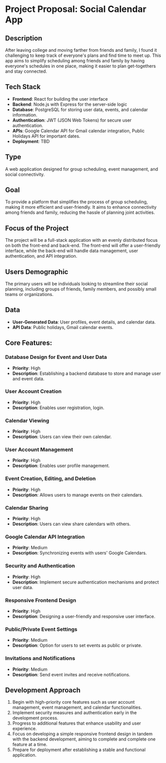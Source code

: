 # Project Proposal: Social Calendar App

## Description
After leaving college and moving farther from friends and family, I found it challenging to keep track of everyone's plans and find time to meet up. This app aims to simplify scheduling among friends and family by having everyone's schedules in one place, making it easier to plan get-togethers and stay connected.

## Tech Stack
- **Frontend**: React for building the user interface
- **Backend**: Node.js with Express for the server-side logic
- **Database**: PostgreSQL for storing user data, events, and calendar information.
- **Authentication**: JWT (JSON Web Tokens) for secure user authentication.
- **APIs**: Google Calendar API for Gmail calendar integration, Public Holidays API for important dates.
- **Deployment**: TBD

## Type
A web application designed for group scheduling, event management, and social connectivity.

## Goal
To provide a platform that simplifies the process of group scheduling, making it more efficient and user-friendly. It aims to enhance connectivity among friends and family, reducing the hassle of planning joint activities.

## Focus of the Project
The project will be a full-stack application with an evenly distributed focus on both the front-end and back-end. The front-end will offer a user-friendly interface, while the back-end will handle data management, user authentication, and API integration.

## Users Demographic
The primary users will be individuals looking to streamline their social planning, including groups of friends, family members, and possibly small teams or organizations.

## Data
- **User-Generated Data**: User profiles, event details, and calendar data.
- **API Data**: Public holidays, Gmail calendar events.


## Core Features:

### Database Design for Event and User Data
- **Priority**: High
- **Description**: Establishing a backend database to store and manage user and event data.

### User Account Creation
- **Priority**: High
- **Description**: Enables user registration, login.

### Calendar Viewing
- **Priority**: High
- **Description**: Users can view their own calendar.

### User Account Management
- **Priority**: High
- **Description**: Enables user profile management.

### Event Creation, Editing, and Deletion
- **Priority**: High
- **Description**: Allows users to manage events on their calendars.

### Calendar Sharing
- **Priority**: High
- **Description**: Users can view share calendars with others.

### Google Calendar API Integration
- **Priority**: Medium
- **Description**: Synchronizing events with users' Google Calendars.

### Security and Authentication
- **Priority**: High
- **Description**: Implement secure authentication mechanisms and protect user data.

### Responsive Frontend Design
- **Priority**: High
- **Description**: Designing a user-friendly and responsive user interface.

### Public/Private Event Settings
- **Priority**: Medium
- **Description**: Option for users to set events as public or private.

### Invitations and Notifications
- **Priority**: Medium
- **Description**: Send event invites and receive notifications.

## Development Approach
1. Begin with high-priority core features such as user account management, event management, and calendar functionalities.
2. Implement security measures and authentication early in the development process.
3. Progress to additional features that enhance usability and user experience.
4. Focus on developing a simple responsive frontend design in tandem with the backend development, aiming to complete and complete one feature at a time.
5. Prepare for deployment after establishing a stable and functional application.